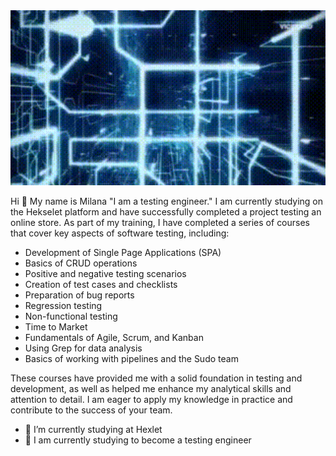 <div id="header" align="center">
  <img src="https://github.com/mil-stack/mil-stack/blob/main/giphy.gif.gif?raw=true" width="550"/>
</div>


Hi 👋 My name is Milana
"I am a testing engineer."
I am currently studying on the Hekselet platform and have successfully completed a project testing an online store. 
As part of my training, I have completed a series of courses that cover key aspects of software testing, including:

- Development of Single Page Applications (SPA)
- Basics of CRUD operations
- Positive and negative testing scenarios
- Creation of test cases and checklists
- Preparation of bug reports
- Regression testing
- Non-functional testing
- Time to Market
- Fundamentals of Agile, Scrum, and Kanban
- Using Grep for data analysis
- Basics of working with pipelines and the Sudo team

These courses have provided me with a solid foundation in testing and development, as well as helped me enhance my analytical skills and attention to detail. 
I am eager to apply my knowledge in practice and contribute to the success of your team.

- 🔭 I’m currently studying at Hexlet
- 🌱 I am currently studying to become a testing engineer
